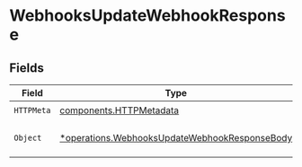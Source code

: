 # WebhooksUpdateWebhookResponse


## Fields

| Field                                                                                                         | Type                                                                                                          | Required                                                                                                      | Description                                                                                                   |
| ------------------------------------------------------------------------------------------------------------- | ------------------------------------------------------------------------------------------------------------- | ------------------------------------------------------------------------------------------------------------- | ------------------------------------------------------------------------------------------------------------- |
| `HTTPMeta`                                                                                                    | [components.HTTPMetadata](../../models/components/httpmetadata.md)                                            | :heavy_check_mark:                                                                                            | N/A                                                                                                           |
| `Object`                                                                                                      | [*operations.WebhooksUpdateWebhookResponseBody](../../models/operations/webhooksupdatewebhookresponsebody.md) | :heavy_minus_sign:                                                                                            | The request has succeeded.                                                                                    |